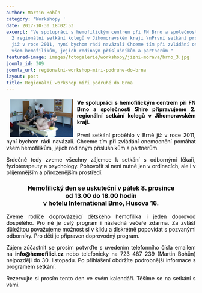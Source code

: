 ```yaml
---
author: Martin Bohůn
category: 'Workshopy '
date: 2017-10-30 18:02:53
excerpt: "Ve spolupráci s hemofilickým centrem při FN Brno a společností Shire připravujeme
  2 regionální setkání kolegů v Jihomoravském kraji \nPrvní setkání proběhlo v Brně
  již v roce 2011, nyní bychom rádi navázali Chceme tím při zvládání onemocnění pomáhat
  všem hemofilikům, jejich rodinným příslušníkům a partnerům "
featured-image: images/fotogalerie/workshopy/jizni-morava/brno_3.jpg
joomla_id: 309
joomla_url: regionalni-workshop-miri-podruhe-do-brna
layout: post
title: Regionální workshop míří podruhé do Brna
---
```


<h4 style="text-align: justify;"><span style="color: #000000;"><img src="images/fotogalerie/workshopy/jizni-morava/brno_3.jpg" border="0" width="168" height="100" style="float: left; margin-left: 10px; margin-right: 10px;" />Ve spolupráci s hemofilickým centrem při FN Brno a společností Shire připravujeme 2. regionální setkání kolegů v Jihomoravském kraji. </span></h4>
<p style="text-align: justify;"><span style="color: #000000;">První setkání proběhlo v Brně již v roce 2011, nyní bychom rádi navázali. Chceme tím při zvládání onemocnění pomáhat všem hemofilikům, jejich rodinným příslušníkům a partnerům. </span></p>

<p style="text-align: justify;"><span style="color: #000000;">Srdečně tedy zveme všechny zájemce k setkání s odbornými lékaři, fyzioterapeuty a psychology. Pohovořit si není nutné jen v ordinacích, ale i v příjemnějším a přirozenějším prostředí.</span></p>
<h3 style="text-align: center;"><span style="color: #000000;"><strong>Hemofilický den se uskuteční </strong><strong>v pátek 8. prosince <br />od 13.00 do 18.00 hodin <br /></strong><strong>v hotelu International Brno, Husova 16.</strong></span></h3>
<p style="text-align: justify;"><span style="color: #000000;">Zveme rodiče doprovázející dětského hemofilika i jeden doprovod dospělého. Pro ně je celý program i následná večeře zdarma. Za zvlášť důležitou považujeme možnost si v klidu a diskrétně popovídat s pozvanými odborníky. Pro děti je připraven doprovodný program.</span></p>
<p style="text-align: justify;"><span style="color: #000000;">Zájem zúčastnit se prosím potvrďte s uvedením telefonního čísla emailem na <strong>info@hemofilici.cz</strong> nebo telefonicky na 723 487 239 (Martin Bohůn) nejpozději do 30. listopadu. Po přihlášení obdržíte podrobnější informace s programem setkání.</span></p>
<p style="text-align: justify;"><span style="color: #000000;">Rezervujte si prosím tento den ve svém kalendáři. Těšíme se na setkání s vámi. </span></p>